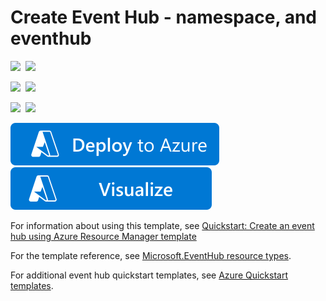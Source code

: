 # Create Event Hub - namespace, and eventhub

<IMG SRC="https://azurequickstartsservice.blob.core.windows.net/badges/101-eventhubs-create-namespace-and-eventhub/PublicLastTestDate.svg" />&nbsp;
<IMG SRC="https://azurequickstartsservice.blob.core.windows.net/badges/101-eventhubs-create-namespace-and-eventhub/PublicDeployment.svg" />&nbsp;

<IMG SRC="https://azurequickstartsservice.blob.core.windows.net/badges/101-eventhubs-create-namespace-and-eventhub/FairfaxLastTestDate.svg" />&nbsp;
<IMG SRC="https://azurequickstartsservice.blob.core.windows.net/badges/101-eventhubs-create-namespace-and-eventhub/FairfaxDeployment.svg" />&nbsp;

<IMG SRC="https://azurequickstartsservice.blob.core.windows.net/badges/101-eventhubs-create-namespace-and-eventhub/BestPracticeResult.svg" />&nbsp;
<IMG SRC="https://azurequickstartsservice.blob.core.windows.net/badges/101-eventhubs-create-namespace-and-eventhub/CredScanResult.svg" />&nbsp;

<a href="https://portal.azure.com/#create/Microsoft.Template/uri/https%3A%2F%2Fraw.githubusercontent.com%2FAzure%2Fazure-quickstart-templates%2Fmaster%2F101-eventhubs-create-namespace-and-eventhub%2Fazuredeploy.json" target="_blank">
    <img src="https://raw.githubusercontent.com/Azure/azure-quickstart-templates/master/1-CONTRIBUTION-GUIDE/images/deploytoazure.svg"/>
</a>

<a href="http://armviz.io/#/?load=https%3A%2F%2Fraw.githubusercontent.com%2FAzure%2Fazure-quickstart-templates%2Fmaster%2F101-eventhubs-create-namespace-and-eventhub%2Fazuredeploy.json" target="_blank">
    <img src="https://raw.githubusercontent.com/Azure/azure-quickstart-templates/master/1-CONTRIBUTION-GUIDE/images/visualizebutton.svg"/>
</a>

For information about using this template, see [Quickstart: Create an event hub using Azure Resource Manager template](http://azure.microsoft.com/documentation/articles/event-hubs-resource-manager-namespace-event-hub/)

For the template reference, see [Microsoft.EventHub resource types](https://docs.microsoft.com/azure/templates/microsoft.eventhub/allversions).

For additional event hub quickstart templates, see [Azure Quickstart templates](https://azure.microsoft.com/resources/templates/?resourceType=Microsoft.Eventhub&pageNumber=1&sort=Popular).

